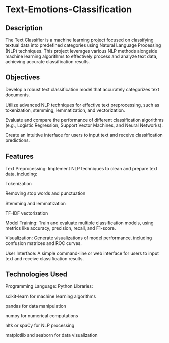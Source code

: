 # Text-Emotions-Classification


## Description
The Text Classifier is a machine learning project focused on classifying textual data into predefined categories using Natural Language Processing (NLP) techniques. This project leverages various NLP methods alongside machine learning algorithms to effectively process and analyze text data, achieving accurate classification results.

## Objectives
Develop a robust text classification model that accurately categorizes text documents.

Utilize advanced NLP techniques for effective text preprocessing, such as tokenization, stemming, lemmatization, and vectorization.

Evaluate and compare the performance of different classification algorithms (e.g., Logistic Regression, Support Vector Machines, and Neural Networks).

Create an intuitive interface for users to input text and receive classification predictions.

## Features
Text Preprocessing: Implement NLP techniques to clean and prepare text data, including:

Tokenization

Removing stop words and punctuation

Stemming and lemmatization

TF-IDF vectorization

Model Training: Train and evaluate multiple classification models, using metrics like accuracy, precision, recall, and F1-score.

Visualization: Generate visualizations of model performance, including confusion matrices and ROC curves.

User Interface: A simple command-line or web interface for users to input text and receive classification results.

## Technologies Used
Programming Language: Python
Libraries:

scikit-learn for machine learning algorithms

pandas for data manipulation

numpy for numerical computations

nltk or spaCy for NLP processing

matplotlib and seaborn for data visualization
